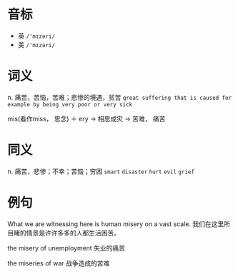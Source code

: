 # 音标

- 英 `/'mɪzəri/`
- 美 `/'mɪzəri/`

# 词义

n. 痛苦，苦恼，苦难；悲惨的境遇，贫苦
`great suffering that is caused for example by being very poor or very sick`



mis(看作miss， 思念) ＋ ery → 相思成灾 → 苦难， 痛苦

# 同义

n. 痛苦，悲惨；不幸；苦恼；穷困
`smart` `disaster` `hurt` `evil` `grief`

# 例句

What we are witnessing here is human misery on a vast scale.
我们在这里所目睹的情景是许许多多的人都生活困苦。

the misery of unemployment
失业的痛苦

the miseries of war
战争造成的苦难


